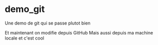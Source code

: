 # demo_git
Une demo de git qui se passe plutot bien

Et maintenant on modifie depuis GitHub
Mais aussi depuis ma machine locale et c'est cool

